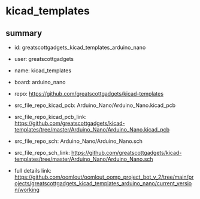 # kicad_templates
 
## summary 
* id: greatscottgadgets_kicad_templates_arduino_nano
* user: greatscottgadgets
* name: kicad_templates
* board: arduino_nano
* repo: https://github.com/greatscottgadgets/kicad-templates
* src_file_repo_kicad_pcb: Arduino_Nano/Arduino_Nano.kicad_pcb
* src_file_repo_kicad_pcb_link: https://github.com/greatscottgadgets/kicad-templates/tree/master/Arduino_Nano/Arduino_Nano.kicad_pcb


* src_file_repo_sch: Arduino_Nano/Arduino_Nano.sch
* src_file_repo_sch_link: https://github.com/greatscottgadgets/kicad-templates/tree/master/Arduino_Nano/Arduino_Nano.sch
* full details link: https://github.com/oomlout/oomlout_oomp_project_bot_v_2/tree/main/projects/greatscottgadgets_kicad_templates_arduino_nano/current_version/working  







